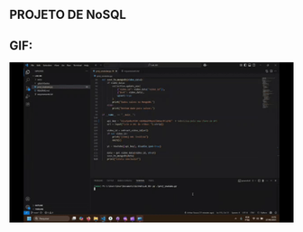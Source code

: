 PROJETO DE NoSQL
---
## GIF:
![Demonstração do projeto](./WhatsAppVideo2025-06-27at20.06.28-ezgif.com-video-to-gif-converter%20(1).gif)




